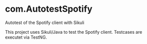 com.AutotestSpotify
===================

Autotest of the Spotify client with Sikuli

This project uses Sikuli/Java to test the Spotify client. Testcases are executet via TestNG.

